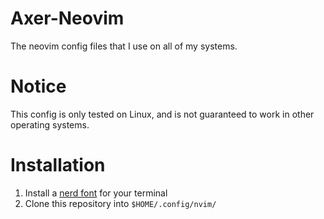# Axer-Neovim
The neovim config files that I use on all of my systems.
# Notice
This config is only tested on Linux, and is not guaranteed to work in other operating systems.
# Installation
1. Install a [nerd font](https://www.nerdfonts.com/) for your terminal
2. Clone this repository into `$HOME/.config/nvim/`
